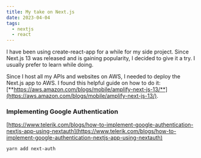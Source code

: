 ```yaml
---
title: My take on Next.js
date: 2023-04-04
tags:
  - nextjs
  - react
---
```


I have been using create-react-app for a while for my side project. Since Next.js 13 was released and is gaining popularity, I decided to give it a try. I usually prefer to learn while doing.

Since I host all my APIs and websites on AWS, I needed to deploy the Next.js app to AWS. I found this helpful guide on how to do it: [**https://aws.amazon.com/blogs/mobile/amplify-next-js-13/**](https://aws.amazon.com/blogs/mobile/amplify-next-js-13/).

### Implementing Google Authentication

[https://www.telerik.com/blogs/how-to-implement-google-authentication-nextjs-app-using-nextauth](https://www.telerik.com/blogs/how-to-implement-google-authentication-nextjs-app-using-nextauth)

```bash
yarn add next-auth
```


